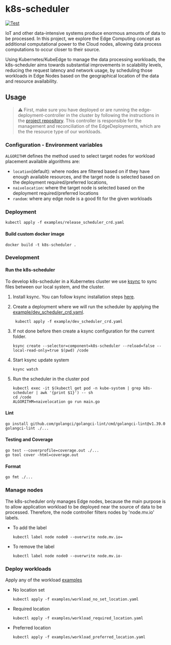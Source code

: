 # k8s-scheduler

[![Test](https://github.com/mv-orchestration/k8s-scheduler/actions/workflows/test.yml/badge.svg?branch=develop)](https://github.com/mv-orchestration/k8s-scheduler/actions/workflows/test.yml)

IoT and other data-intensive systems produce enormous amounts of data to be processed. In this project, we explore the
Edge Computing concept as additional computational power to the Cloud nodes, allowing data process computations to occur
closer to their source.

Using Kubernetes/KubeEdge to manage the data processing workloads, the k8s-scheduler aims towards substantial
improvements in scalability levels, reducing the request latency and network usage, by scheduling those workloads in
Edge Nodes based on the geographical location of the data and resource availability.

## Usage

> :warning: First, make sure you have deployed or are running the edge-deployment-controller in the cluster by following the instructions in
the [project repository](https://github.com/mv-orchestration/edge-deployment-controller). This controller is responsible for the management and reconciliation of the EdgeDeployments, which are the
the resource type of our workloads.

### Configuration - Environment variables

`ALGORITHM` defines the method used to select target nodes for workload placement available algorithms are:
* `location`(default): where nodes are filtered based on if they have enough available resources, and
  the target node is selected based on the deployment required/preferred locations,
* `naivelocation`: where the target node is selected based on the deployment required/preferred locations
* `random`: where any edge node is a good fit for the given workloads


### Deployment

```shell
kubectl apply -f examples/release_scheduler_crd.yaml
```

#### Build custom docker image
```shell
docker build -t k8s-scheduler .
```

### Development

#### Run the k8s-scheduler

To develop k8s-scheduler in a Kubernetes cluster we use [ksync](https://github.com/ksync/ksync)
to sync files between our local system, and the cluster.

1. Install ksync. You can follow ksync installation steps [here](https://github.com/ksync/ksync#installation).

2. Create a deployment where we will run the scheduler by applying the
   [example/dev_scheduler_crd.yaml](example/dev_scheduler_crd.yaml).
   ```shell
    kubectl apply -f example/dev_scheduler_crd.yaml
    ```
   
3. If not done before then create a ksync configuration for the current folder.
    ```shell
    ksync create --selector=component=k8s-scheduler --reload=false --local-read-only=true $(pwd) /code
    ```

4. Start ksync update system
    ```shell
    ksync watch
    ```

5. Run the scheduler in the cluster pod
    ```shell
    kubectl exec -it $(kubectl get pod -n kube-system | grep k8s-scheduler | awk '{print $1}') -- sh
    cd /code
    ALGORITHM=naivelocation go run main.go
    ```

#### Lint
```shell
go install github.com/golangci/golangci-lint/cmd/golangci-lint@v1.39.0
golangci-lint ./...
```

#### Testing and Coverage
```shell
go test --coverprofile=coverage.out ./...
go tool cover -html=coverage.out 
```

#### Format

```shell
go fmt ./...
```

### Manage nodes

The k8s-scheduler only manages Edge nodes, because the main purpose is to allow application workload to be deployed
near the source of data to be processed. Therefore, the node controller filters nodes by 'node.mv.io'
labels.

- To add the label
    ```shell
    kubectl label node node0 --overwrite node.mv.io= 
    ```

- To remove the label
    ```shell
    kubectl label node node0 --overwrite node.mv.io-
    ```

### Deploy workloads

Apply any of the workload [examples](examples)

- No location set
    ```shell
    kubectl apply -f examples/workload_no_set_location.yaml
    ```

- Required location
    ```shell
    kubectl apply -f examples/workload_required_location.yaml
    ```

- Preferred location
    ```shell
    kubectl apply -f examples/workload_preferred_location.yaml
    ```
